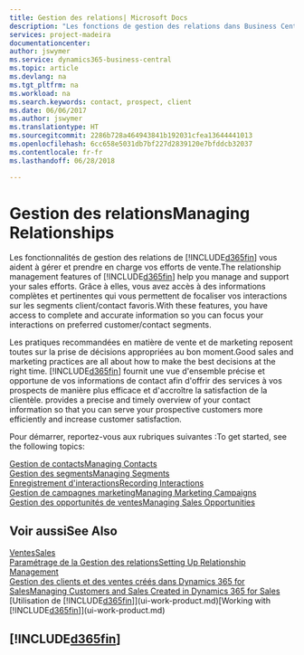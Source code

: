 ```yaml
---
title: Gestion des relations| Microsoft Docs
description: "Les fonctions de gestion des relations dans Business Central prennent en charge vos efforts en matière de vente et vous permettent d'accéder à des informations sur les contacts et les prospects afin de pouvoir servir vos clients efficacement."
services: project-madeira
documentationcenter: 
author: jswymer
ms.service: dynamics365-business-central
ms.topic: article
ms.devlang: na
ms.tgt_pltfrm: na
ms.workload: na
ms.search.keywords: contact, prospect, client
ms.date: 06/06/2017
ms.author: jswymer
ms.translationtype: HT
ms.sourcegitcommit: 2286b728a464943841b192031cfea13644441013
ms.openlocfilehash: 6cc658e5031db7bf227d2839120e7bfddcb32037
ms.contentlocale: fr-fr
ms.lasthandoff: 06/28/2018

---
```

# <a name="managing-relationships"></a><span data-ttu-id="2035b-103">Gestion des relations</span><span class="sxs-lookup"><span data-stu-id="2035b-103">Managing Relationships</span></span>
<span data-ttu-id="2035b-104">Les fonctionnalités de gestion des relations de [!INCLUDE[d365fin](includes/d365fin_md.md)] vous aident à gérer et prendre en charge vos efforts de vente.</span><span class="sxs-lookup"><span data-stu-id="2035b-104">The relationship management features of [!INCLUDE[d365fin](includes/d365fin_md.md)] help you manage and support your sales efforts.</span></span> <span data-ttu-id="2035b-105">Grâce à elles, vous avez accès à des informations complètes et pertinentes qui vous permettent de focaliser vos interactions sur les segments client/contact favoris.</span><span class="sxs-lookup"><span data-stu-id="2035b-105">With these features, you have access to complete and accurate information so you can focus your interactions on preferred customer/contact segments.</span></span>

<span data-ttu-id="2035b-106">Les pratiques recommandées en matière de vente et de marketing reposent toutes sur la prise de décisions appropriées au bon moment.</span><span class="sxs-lookup"><span data-stu-id="2035b-106">Good sales and marketing practices are all about how to make the best decisions at the right time.</span></span> [!INCLUDE[d365fin](includes/d365fin_md.md)]<span data-ttu-id="2035b-107"> fournit une vue d'ensemble précise et opportune de vos informations de contact afin d'offrir des services à vos prospects de manière plus efficace et d'accroître la satisfaction de la clientèle.</span><span class="sxs-lookup"><span data-stu-id="2035b-107"> provides a precise and timely overview of your contact information so that you can serve your prospective customers more efficiently and increase customer satisfaction.</span></span>

<span data-ttu-id="2035b-108">Pour démarrer, reportez-vous aux rubriques suivantes :</span><span class="sxs-lookup"><span data-stu-id="2035b-108">To get started, see the following topics:</span></span>

[<span data-ttu-id="2035b-109">Gestion de contacts</span><span class="sxs-lookup"><span data-stu-id="2035b-109">Managing Contacts</span></span>](marketing-contacts.md)  
[<span data-ttu-id="2035b-110">Gestion des segments</span><span class="sxs-lookup"><span data-stu-id="2035b-110">Managing Segments</span></span>](marketing-segments.md)  
[<span data-ttu-id="2035b-111">Enregistrement d'interactions</span><span class="sxs-lookup"><span data-stu-id="2035b-111">Recording Interactions</span></span>](marketing-interactions.md)  
[<span data-ttu-id="2035b-112">Gestion de campagnes marketing</span><span class="sxs-lookup"><span data-stu-id="2035b-112">Managing Marketing Campaigns</span></span>](marketing-campaigns.md)  
[<span data-ttu-id="2035b-113">Gestion des opportunités de ventes</span><span class="sxs-lookup"><span data-stu-id="2035b-113">Managing Sales Opportunities</span></span>](marketing-manage-sales-opportunities.md)

## <a name="see-also"></a><span data-ttu-id="2035b-114">Voir aussi</span><span class="sxs-lookup"><span data-stu-id="2035b-114">See Also</span></span>
[<span data-ttu-id="2035b-115">Ventes</span><span class="sxs-lookup"><span data-stu-id="2035b-115">Sales</span></span>](sales-manage-sales.md)  
[<span data-ttu-id="2035b-116">Paramétrage de la Gestion des relations</span><span class="sxs-lookup"><span data-stu-id="2035b-116">Setting Up Relationship Management</span></span>](marketing-setup-marketing.md)  
[<span data-ttu-id="2035b-117">Gestion des clients et des ventes créés dans Dynamics 365 for Sales</span><span class="sxs-lookup"><span data-stu-id="2035b-117">Managing Customers and Sales Created in Dynamics 365 for Sales</span></span>](marketing-integrate-dynamicscrm.md)  
<span data-ttu-id="2035b-118">[Utilisation de [!INCLUDE[d365fin](includes/d365fin_md.md)]](ui-work-product.md)</span><span class="sxs-lookup"><span data-stu-id="2035b-118">[Working with [!INCLUDE[d365fin](includes/d365fin_md.md)]](ui-work-product.md)</span></span>  

## [!INCLUDE[d365fin](includes/free_trial_md.md)]  
 

